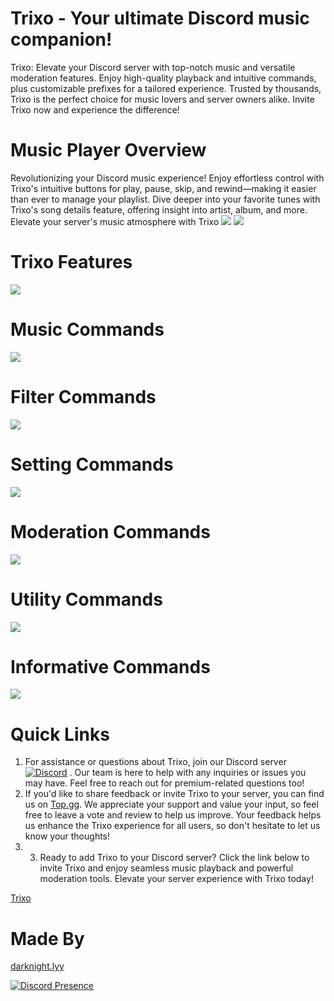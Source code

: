 # Trixo - Your ultimate Discord music companion!
Trixo: Elevate your Discord server with top-notch music and versatile moderation features. Enjoy high-quality playback and intuitive commands, plus customizable prefixes for a tailored experience. Trusted by thousands, Trixo is the perfect choice for music lovers and server owners alike. Invite Trixo now and experience the difference!

# Music Player Overview
Revolutionizing your Discord music experience! Enjoy effortless control with Trixo's intuitive buttons for play, pause, skip, and rewind—making it easier than ever to manage your playlist. Dive deeper into your favorite tunes with Trixo's song details feature, offering insight into artist, album, and more. Elevate your server's music atmosphere with Trixo
<img src="https://cdn.discordapp.com/attachments/1198259484347351091/1207362488983887963/IMG_20240214_215611.jpg?ex=65df5ef1&is=65cce9f1&hm=cefa893369c62e1127bb4958e67a966b36bf2d399c20363a8a7d5b7dd0534816&" />
<img src="https://cdn.discordapp.com/attachments/1198259484347351091/1207362504515260466/IMG_20240214_215625.jpg?ex=65df5ef4&is=65cce9f4&hm=1366fb7b80df92deeeccc6999cede3f1ce1f7d3be36684c5736d682f6f567a51&" />

# Trixo Features
<img src="https://cdn.discordapp.com/attachments/1198259484347351091/1207352358908993596/IMG_20240214_211353.jpg?ex=65df5581&is=65cce081&hm=d310109d9c19681a73ae6b8dc87c14b0ac22cf984bac0710c21c7e8f0dcf0474&" />

# Music Commands
<img src="https://cdn.discordapp.com/attachments/1198259484347351091/1207352444741353512/IMG_20240214_211412.jpg?ex=65df5596&is=65cce096&hm=277c9354f301512fe1b87147553a6afda1fb2b6613e5662deacb5ca11765fb2b&" />

# Filter Commands
<img src="https://cdn.discordapp.com/attachments/1198259484347351091/1207353669696360489/IMG_20240214_211449.jpg?ex=65df56ba&is=65cce1ba&hm=99d4192a7ac2672bdbae6eabde045abd6cc9a0cc4b4cf8f0ec127b766b6f9855&" />

# Setting Commands
<img src="https://cdn.discordapp.com/attachments/1198259484347351091/1207353719163850802/IMG_20240214_211503.jpg?ex=65df56c6&is=65cce1c6&hm=6db35eb94573c58182adb1a07f3556d4813e70b591c243e54dead8465ce76af6&" />

# Moderation Commands
<img src="https://cdn.discordapp.com/attachments/1198259484347351091/1207353777892364318/IMG_20240214_211514.jpg?ex=65df56d4&is=65cce1d4&hm=f41f248e390efdd0fef509a1b80ff0f120f1a21385e3af3186d77baa2fffaac9&" />

# Utility Commands
<img src="https://cdn.discordapp.com/attachments/1198259484347351091/1207353858792235048/IMG_20240214_211547.jpg?ex=65df56e7&is=65cce1e7&hm=30319db060233920841c441df3f9937ddc09e6a167f60f1151fff90a20e93f63&" />

# Informative Commands
<img src="https://cdn.discordapp.com/attachments/1198259484347351091/1207353899137105940/IMG_20240214_211559.jpg?ex=65df56f1&is=65cce1f1&hm=ae102efdd2ae9f9373aca39415c10c90a654ece130af7134117a701b21bfab43&" />

# Quick Links
1. For assistance or questions about Trixo, join our Discord server [![Discord](https://img.shields.io/badge/Discord-%237289DA.svg?logo=discord&logoColor=white)](https://discord.gg/7pQTSuFGXQ) . Our team is here to help with any inquiries or issues you may have. Feel free to reach out for premium-related questions too!
2. If you'd like to share feedback or invite Trixo to your server, you can find us on [Top.gg](https://top.gg/bot/1137794703111237733/vote). We appreciate your support and value your input, so feel free to leave a vote and review to help us improve. Your feedback helps us enhance the Trixo experience for all users, so don't hesitate to let us know your thoughts!
3. 3. Ready to add Trixo to your Discord server? Click the link below to invite Trixo and enjoy seamless music playback and powerful moderation tools. Elevate your server experience with Trixo today!

[Trixo](https://discord.com/api/oauth2/authorize?client_id=1137794703111237733&permissions=19379496208598&scope=bot)


# Made By
[darknight.lyy](https://discord.com/users/1188178871049265282)

[![Discord Presence](https://lanyard.cnrad.dev/api/1188178871049265282)](https://discord.com/users/1188178871049265282)
